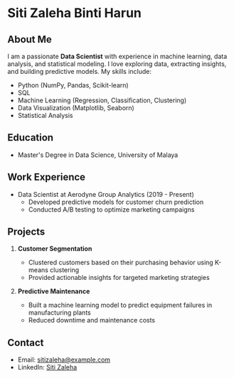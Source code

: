 # Siti Zaleha Binti Harun

## About Me
I am a passionate **Data Scientist** with experience in machine learning, data analysis, and statistical modeling. I love exploring data, extracting insights, and building predictive models. My skills include:

- Python (NumPy, Pandas, Scikit-learn)
- SQL
- Machine Learning (Regression, Classification, Clustering)
- Data Visualization (Matplotlib, Seaborn)
- Statistical Analysis

## Education
- Master's Degree in Data Science, University of Malaya

## Work Experience
- Data Scientist at Aerodyne Group Analytics (2019 - Present)
  - Developed predictive models for customer churn prediction
  - Conducted A/B testing to optimize marketing campaigns

## Projects
1. **Customer Segmentation**
   - Clustered customers based on their purchasing behavior using K-means clustering
   - Provided actionable insights for targeted marketing strategies

2. **Predictive Maintenance**
   - Built a machine learning model to predict equipment failures in manufacturing plants
   - Reduced downtime and maintenance costs

## Contact
- Email: sitizaleha@example.com
- LinkedIn: [Siti Zaleha](https://bing.com/search?q=)

